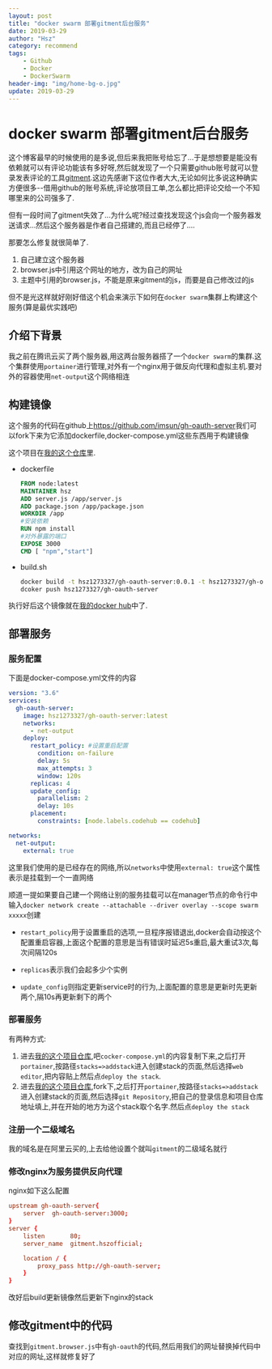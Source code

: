 ```yaml
---
layout: post
title: "docker swarm 部署gitment后台服务"
date: 2019-03-29
author: "Hsz"
category: recommend
tags:
    - Github
    - Docker
    - DockerSwarm
header-img: "img/home-bg-o.jpg"
update: 2019-03-29
---
```

# docker swarm 部署gitment后台服务

这个博客最早的时候使用的是多说,但后来我把账号给忘了...于是想想要是能没有依赖就可以有评论功能该有多好呀,然后就发现了一个只需要github账号就可以登录发表评论的工具[gitment](https://github.com/imsun/gitment).这边先感谢下这位作者大大,无论如何比多说这种确实方便很多--借用github的账号系统,评论放项目工单,怎么都比把评论交给一个不知哪里来的公司强多了.

但有一段时间了gitment失效了...为什么呢?经过查找发现这个js会向一个服务器发送请求...然后这个服务器是作者自己搭建的,而且已经停了....

那要怎么修复就很简单了.

1. 自己建立这个服务器
2. browser.js中引用这个网址的地方，改为自己的网址
3. 主题中引用的browser.js，不能是原来gitment的js，而要是自己修改过的js

但不是光这样就好刚好借这个机会来演示下如何在`docker swarm`集群上构建这个服务(算是最优实践吧)

## 介绍下背景

我之前在腾讯云买了两个服务器,用这两台服务器搭了一个`docker swarm`的集群.这个集群使用`portainer`进行管理,对外有一个nginx用于做反向代理和虚拟主机.要对外的容器使用`net-output`这个网络相连

## 构建镜像

这个服务的代码在github上<https://github.com/imsun/gh-oauth-server>我们可以fork下来为它添加dockerfile,docker-compose.yml这些东西用于构建镜像

这个项目在[我的这个仓库](https://github.com/hszofficial/gh-oauth-server)里.

+ dockerfile

    ```dockerfile
    FROM node:latest
    MAINTAINER hsz
    ADD server.js /app/server.js
    ADD package.json /app/package.json
    WORKDIR /app
    #安装依赖
    RUN npm install
    #对外暴露的端口
    EXPOSE 3000
    CMD [ "npm","start"]
    ```

+ build.sh

    ```bash
    docker build -t hsz1273327/gh-oauth-server:0.0.1 -t hsz1273327/gh-oauth-server:latest .
    dcoker push hsz1273327/gh-oauth-server
    ```

执行好后这个镜像就在[我的docker hub](https://cloud.docker.com/u/hsz1273327/repository/docker/hsz1273327/gh-oauth-server)中了.

## 部署服务

### 服务配置

下面是docker-compose.yml文件的内容

```yml
version: "3.6"
services:
  gh-oauth-server:
    image: hsz1273327/gh-oauth-server:latest
    networks:
      - net-output
    deploy:
      restart_policy: #设置重启配置
        condition: on-failure
        delay: 5s
        max_attempts: 3
        window: 120s
      replicas: 4
      update_config:
        parallelism: 2
        delay: 10s
      placement:
        constraints: [node.labels.codehub == codehub]

networks:
  net-output:
    external: true
```

这里我们使用的是已经存在的网络,所以`networks`中使用`external: true`这个属性表示是挂载到一个一直网络

顺道一提如果要自己建一个网络让别的服务挂载可以在manager节点的命令行中输入`docker network create --attachable --driver overlay --scope swarm xxxxx`创建

+ `restart_policy`用于设置重启的选项,一旦程序报错退出,docker会自动按这个配置重启容器,上面这个配置的意思是当有错误时延迟5s重启,最大重试3次,每次间隔120s

+ `replicas`表示我们会起多少个实例

+ `update_config`则指定更新service时的行为,上面配置的意思是更新时先更新两个,隔10s再更新剩下的两个

### 部署服务

有两种方式:

1. 进去[我的这个项目仓库](https://github.com/hsz1273327/gh-oauth-server),吧`cocker-compose.yml`的内容复制下来,之后打开`portainer`,按路径`stacks=>addstack`进入创建stack的页面,然后选择`web editor`,把内容贴上然后点`deploy the stack`.
2. 进去[我的这个项目仓库](https://github.com/hsz1273327/gh-oauth-server),fork下,之后打开`portainer`,按路径`stacks=>addstack`进入创建stack的页面,然后选择`git Repository`,把自己的登录信息和项目仓库地址填上,并在开始的地方为这个stack取个名字.然后点`deploy the stack`

### 注册一个二级域名

我的域名是在阿里云买的,上去给他设置个就叫`gitment`的二级域名就行

### 修改nginx为服务提供反向代理

nginx如下这么配置

```conf
upstream gh-oauth-server{
    server  gh-oauth-server:3000;
}
server {
    listen       80;
    server_name  gitment.hszofficial;

    location / {
        proxy_pass http://gh-oauth-server;
    }
}
```

改好后build更新镜像然后更新下nginx的stack

## 修改gitment中的代码

查找到`gitment.browser.js`中有`gh-oauth`的代码,然后用我们的网址替换掉代码中对应的网址,这样就修复好了